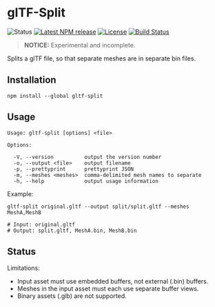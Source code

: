 # glTF-Split

![Status](https://img.shields.io/badge/status-experimental-orange.svg)
[![Latest NPM release](https://img.shields.io/npm/v/gltf-split.svg)](https://www.npmjs.com/package/gltf-split)
[![License](https://img.shields.io/npm/l/gltf-split.svg)](https://github.com/donmccurdy/gltf-split/blob/master/LICENSE)
[![Build Status](https://travis-ci.com/donmccurdy/gltf-split.svg?branch=master)](https://travis-ci.com/donmccurdy/gltf-split)

> **NOTICE:** Experimental and incomplete.

Splits a glTF file, so that separate meshes are in separate bin files.

## Installation

```
npm install --global gltf-split
```

## Usage

```
Usage: gltf-split [options] <file>

Options:

  -V, --version          output the version number
  -o, --output <file>    output filename
  -p, --prettyprint      prettyprint JSON
  -m, --meshes <meshes>  comma-delimited mesh names to separate
  -h, --help             output usage information
```

Example:

```
gltf-split original.gltf --output split/split.gltf --meshes MeshA,MeshB

# Input: original.gltf
# Output: split.gltf, MeshA.bin, MeshB.bin
```

## Status

Limitations:

- Input asset must use embedded buffers, not external (.bin) buffers.
- Meshes in the input asset must each use separate buffer views.
- Binary assets (.glb) are not supported.
